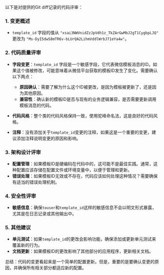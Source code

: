 以下是对提供的Git diff记录的代码评审：

### 1. 变更概述
- `template_id` 字段的值从 `"xsai3NWVnidZzJpVdh1z_TkZArGwMbJ2gT1CygbpLJQ"` 更改为 `"Ms-DyI5dwS8mTR6v-bLUrQA2LihmVddlWrbJ71eYa4w"`。

### 2. 代码质量评审
- **字段变更**：`template_id` 字段是一个敏感字段，它代表微信模板消息的ID。如果这个值被修改，可能意味着从微信平台获取的模板ID发生了变化。需要确认以下两点：
  - **原因确认**：需要了解为什么这个ID被更改，是因为模板被更新了，还是因为其他原因。
  - **兼容性**：确认新的模板ID是否与现有的业务逻辑兼容，是否需要更新调用模板消息的代码。

- **代码风格**：整个类的代码风格保持一致，使用驼峰命名法，这是良好的代码风格。
- **注释**：没有添加关于`template_id`变更的注释，如果这是一个重要的变更，建议添加注释说明变更的原因和影响。

### 3. 架构设计评审
- **配置管理**：如果模板ID是硬编码在代码中的，这可能不是最佳实践。通常，这种配置应该存储在配置文件或环境变量中，以便于管理和更新。
- **错误处理**：如果模板ID无效或不存在，代码应该如何处理这种情况？需要确保有适当的错误处理机制。

### 4. 安全性评审
- **敏感信息**：确保`touser`和`template_id`这样的敏感信息不会以明文形式暴露，尤其是在日志记录或其他输出中。

### 5. 其他建议
- **单元测试**：如果`template_id`的更改会影响功能，确保添加或更新单元测试来覆盖新的行为。
- **文档更新**：如果模板ID的更改影响了其他部分的应用程序，更新相关文档。

总结：代码的变更看起来是一个简单的配置更新。但是，重要的是要确认变更的原因，并确保所有相关部分都适应新的配置。